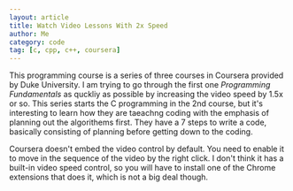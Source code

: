 ```yaml
--- 
layout: article
title: Watch Video Lessons With 2x Speed
author: Me
category: code
tag: [c, cpp, c++, coursera]
--- 
```


This programming course is a series of three courses in Coursera provided by Duke University. I am trying to go through the first one *Programming Fundamentals* as quckliy as possible by increasing the video speed by 1.5x or so. This series starts the C programming in the 2nd course, but it's interesting to learn how they are taeachng coding with the emphasis of planning out the algorithems first. They have a 7 steps to write a code, basically consisting of planning before getting down to the coding. 

Coursera doesn't embed the video control by default. You need to enable it to move in the sequence of the video by the right click. I don't think it has a built-in video speed control, so you will have to install one of the Chrome extensions that does it, which is not a big deal though. 